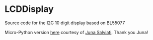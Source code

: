 # LCDDisplay
Source code for the I2C 10 digit display based on BL55077

Micro-Python version [here](https://github.com/antigones/LCDDisplay10_Arduino) courtesy of [Juna Salviati](https://github.com/antigones). Thank you Juna!
